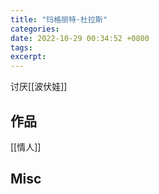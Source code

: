 ```yaml
---
title: "玛格丽特·杜拉斯"
categories: 
date: 2022-10-29 00:34:52 +0800
tags: 
excerpt: 
---
```




讨厌[[波伏娃]]

## 作品

[[情人]]





## Misc




